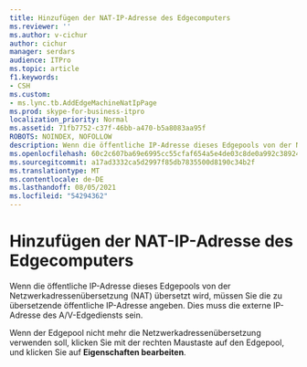 ```yaml
---
title: Hinzufügen der NAT-IP-Adresse des Edgecomputers
ms.reviewer: ''
ms.author: v-cichur
author: cichur
manager: serdars
audience: ITPro
ms.topic: article
f1.keywords:
- CSH
ms.custom:
- ms.lync.tb.AddEdgeMachineNatIpPage
ms.prod: skype-for-business-itpro
localization_priority: Normal
ms.assetid: 71fb7752-c37f-46bb-a470-b5a8083aa95f
ROBOTS: NOINDEX, NOFOLLOW
description: Wenn die öffentliche IP-Adresse dieses Edgepools von der Netzwerkadressenübersetzung (NAT) übersetzt wird, müssen Sie die zu übersetzende öffentliche IP-Adresse angeben. Dies muss die externe IP-Adresse des A/V-Edgediensts sein.
ms.openlocfilehash: 60c2c607ba69e6995cc55cfaf654a5e4de03c8de0a992c389249b96dc2d1af90
ms.sourcegitcommit: a17ad3332ca5d2997f85db7835500d8190c34b2f
ms.translationtype: MT
ms.contentlocale: de-DE
ms.lasthandoff: 08/05/2021
ms.locfileid: "54294362"
---
```

# <a name="add-edge-machine-nat-ip"></a>Hinzufügen der NAT-IP-Adresse des Edgecomputers
 
Wenn die öffentliche IP-Adresse dieses Edgepools von der Netzwerkadressenübersetzung (NAT) übersetzt wird, müssen Sie die zu übersetzende öffentliche IP-Adresse angeben. Dies muss die externe IP-Adresse des A/V-Edgediensts sein.
  
Wenn der Edgepool nicht mehr die Netzwerkadressenübersetzung verwenden soll, klicken Sie mit der rechten Maustaste auf den Edgepool, und klicken Sie auf **Eigenschaften bearbeiten**.
  

